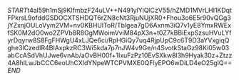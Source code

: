 $START$t4al59h1mSj9KlfmbzF24uLV++N491ylYlQlCzV55/hZMD1MVrLHI1KDqtFPkrsL9ofddGSDOCXTSHDQT6rZN8cNt3RjuNUjXR0+Fhou3o6E5r90vQGg3jYZxnjOULoVym2VM+nv0KBHUlToR/Tblgea7gO6Axnm3iQ7v1yE8YmxRWExfSK0M2dO0wo2ZPVb8R8GgMWoimVviM84pX3n+t0Z7kBBiExpSzsuHVuLYfyrDqyrw8S8FgFHWgU4xLJQe6ci/RpHGiQy7uq4RjpUpC9c6T9D3aYVxgiqQghe3lCzedlR4BIAxpkzRC3Wi5kda7p7nJW4v9Ge/n4SvotkStaGz98Ki05w03abCcASdVhUJwe6vnAb/aOvBH00f+1IxuFzPz10EvSXkw8l3h9Hyak30z+Ztzz4A8hlLwJbCCC6eoUhCXldYNpeWTCPVMXE0QFlyEPO6wDiLD4eO25glQ==$END$